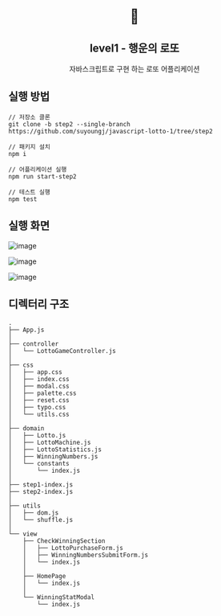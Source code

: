 <h1 align="middle">🎱</h1>
<h2 align="middle">level1 - 행운의 로또</h2>
<p align="middle">자바스크립트로 구현 하는 로또 어플리케이션</p>

## 실행 방법

```
// 저장소 클론
git clone -b step2 --single-branch https://github.com/suyoungj/javascript-lotto-1/tree/step2

// 패키지 설치
npm i

// 어플리케이션 실행
npm run start-step2

// 테스트 실행
npm test

```

## 실행 화면

![image](https://user-images.githubusercontent.com/19235163/220822459-635058aa-5615-4350-801d-367629508fd6.png)

![image](https://user-images.githubusercontent.com/19235163/220822573-5bf4bbdc-12ff-48d8-b61c-bc18963df22b.png)

![image](https://user-images.githubusercontent.com/19235163/220822582-b0c10b30-7c98-421d-9041-d0724dca4fa6.png)

## 디렉터리 구조

```
.
├── App.js
│
├── controller
│   └── LottoGameController.js
│
├── css
│   ├── app.css
│   ├── index.css
│   ├── modal.css
│   ├── palette.css
│   ├── reset.css
│   ├── typo.css
│   └── utils.css
│
├── domain
│   ├── Lotto.js
│   ├── LottoMachine.js
│   ├── LottoStatistics.js
│   ├── WinningNumbers.js
│   └── constants
│       └── index.js
│
├── step1-index.js
├── step2-index.js
│
├── utils
│   ├── dom.js
│   └── shuffle.js
│
└── view
    ├── CheckWinningSection
    │   ├── LottoPurchaseForm.js
    │   ├── WinningNumbersSubmitForm.js
    │   └── index.js
    │
    ├── HomePage
    │   └── index.js
    │
    └── WinningStatModal
        └── index.js
```
